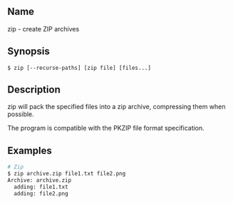 ## Name

zip - create ZIP archives

## Synopsis

```**sh
$ zip [--recurse-paths] [zip file] [files...]
```

## Description

zip will pack the specified files into a zip archive, compressing them when possible.

The program is compatible with the PKZIP file format specification.

## Examples

```sh
# Zip
$ zip archive.zip file1.txt file2.png
Archive: archive.zip
  adding: file1.txt
  adding: file2.png
```
